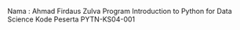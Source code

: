 Nama : Ahmad Firdaus Zulva
Program Introduction to Python for Data Science
Kode Peserta PYTN-KS04-001
